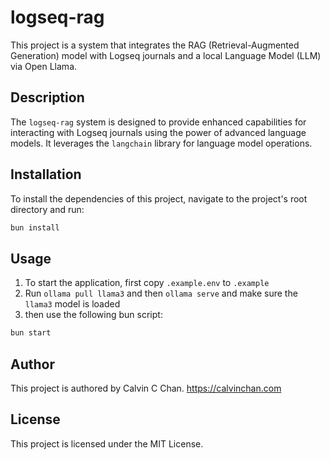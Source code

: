 # logseq-rag

This project is a system that integrates the RAG (Retrieval-Augmented Generation) model with Logseq journals and a local Language Model (LLM) via Open Llama.

## Description

The `logseq-rag` system is designed to provide enhanced capabilities for interacting with Logseq journals using the power of advanced language models. It leverages the `langchain` library for language model operations.

## Installation

To install the dependencies of this project, navigate to the project's root directory and run:

```bash
bun install
```

## Usage

1. To start the application, first copy `.example.env` to `.example`
2. Run `ollama pull llama3` and then `ollama serve` and make sure the `llama3` model is loaded
3. then use the following bun script:

```bash
bun start
```

## Author

This project is authored by Calvin C Chan. https://calvinchan.com

## License

This project is licensed under the MIT License.

